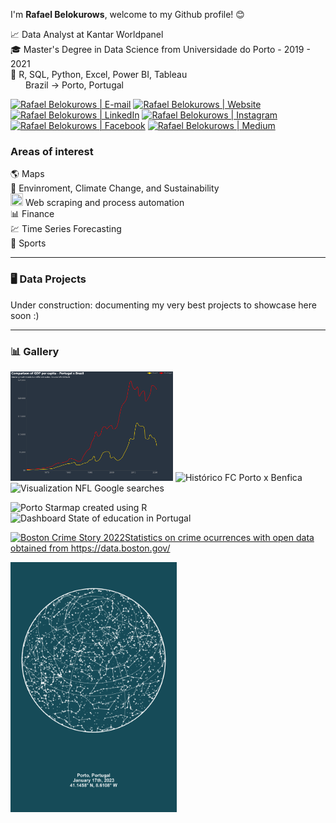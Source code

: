 I'm **Rafael Belokurows**, welcome to my Github profile! 😊

📈 Data Analyst at Kantar Worldpanel  
🎓 Master's Degree in Data Science from Universidade do Porto - 2019 - 2021  
🔧 R, SQL, Python, Excel, Power BI, Tableau  
<img src="https://cdnjs.cloudflare.com/ajax/libs/flag-icon-css/3.3.0/flags/4x3/br.svg" height="12" width="20"/>  Brazil -> Porto, Portugal  <img src="https://cdnjs.cloudflare.com/ajax/libs/flag-icon-css/3.3.0/flags/4x3/pt.svg" height="12" width="20" />   

[<img alt="Rafael Belokurows | E-mail" width="22px" src="https://upload.wikimedia.org/wikipedia/commons/4/4f/High-contrast-mail-mark-unread.svg" />][email]
[<img  alt="Rafael Belokurows | Website" width="22px" src="https://upload.wikimedia.org/wikipedia/commons/a/ae/Globe_icon-white.svg" />][website]
[<img  alt="Rafael Belokurows | LinkedIn" width="22px" src="https://raw.githubusercontent.com/gauravghongde/social-icons/master/PNG/Color/LinkedIN.png" />][linkedin]
[<img alt="Rafael Belokurows | Instagram" width="22px" src="https://raw.githubusercontent.com/gauravghongde/social-icons/master/PNG/Color/Instagram.png" />][instagram]
[<img alt="Rafael Belokurows | Facebook" width="22px" src="https://raw.githubusercontent.com/gauravghongde/social-icons/master/PNG/Color/Facebook.png" />][facebook]
[<img alt="Rafael Belokurows | Medium" width="22px" src="https://raw.githubusercontent.com/gauravghongde/social-icons/master/PNG/Color/Medium.png"/>][medium]  

### Areas of interest  
🌎 Maps  
🌲 Envinroment, Climate Change, and Sustainability  
<img src="https://img.icons8.com/plasticine/38/bot.png" height="20" width="20" /> Web scraping and process automation  
📊 Finance     
💹 Time Series Forecasting  
🏈 Sports 

---

### 🖥  Data Projects

Under construction: documenting my very best projects to showcase here soon :)

---

### :bar_chart: Gallery
<p float="left">
<img alt="GDP per capita Brazil x Portugal" src="https://raw.githubusercontent.com/rafabelokurows/gdp-studies/main/out/gdppercapPlot.png" width="260" height="175">
<img alt="Histórico FC Porto x Benfica" src="https://raw.githubusercontent.com/rafabelokurows/rafabelokurows.github.io/master/assets/images/PortoBenfica.png" width="260" height="175">
  <img alt="Visualization NFL Google searches" width="260" height="175" src="https://miro.medium.com/max/1125/1*jIIkK1AUn-x6F3Z1y7BWoQ.png"/>
</p>
<p float="left">
  <img alt="Porto Starmap created using R" src="https://user-images.githubusercontent.com/55976107/212323534-8b6ee7c0-25df-4b25-bda0-9b6c80879a10.png" width="185" height="175"><img alt="Dashboard State of education in Portugal" src="https://raw.githubusercontent.com/rafabelokurows/rafabelokurows.github.io/master/assets/images/Dashboard%20-%20State%20of%20education%20in%20Portugal.png"  width="290" height="175">
</p>

<div class='tableauPlaceholder' id='viz1664994817549' style='position: relative'><noscript><a href='#'><img alt=' Boston Crime Story 2022Statistics on crime ocurrences with open data obtained from https:&#47;&#47;data.boston.gov&#47; ' src='https:&#47;&#47;public.tableau.com&#47;static&#47;images&#47;Bo&#47;BostonCrimeStory2022&#47;Dashboard1&#47;1_rss.png' width="700" style='border: none' /></a></noscript><object class='tableauViz'  style='display:none;'><param name='host_url' value='https%3A%2F%2Fpublic.tableau.com%2F' /> <param name='embed_code_version' value='3' /> <param name='site_root' value='' /><param name='name' value='BostonCrimeStory2022&#47;Dashboard1' /><param name='tabs' value='no' /><param name='toolbar' value='yes' /><param name='static_image' value='https:&#47;&#47;public.tableau.com&#47;static&#47;images&#47;Bo&#47;BostonCrimeStory2022&#47;Dashboard1&#47;1.png' /> <param name='animate_transition' value='yes' /><param name='display_static_image' value='yes' /><param name='display_spinner' value='yes' /><param name='display_overlay' value='yes' /><param name='display_count' value='yes' /><param name='language' value='en-US'/></object></div>
<p float="left">
  <img alt="Porto Starmap created using R" src="https://github.com/rafabelokurows/staRmaps/blob/main/20230107_Porto_starmap.png" height="400">
</p>
<!--   <img alt="Visualization NFL Google searches" height="300" width="480" src="https://miro.medium.com/max/2700/0*0o0N6Ml1UzJG6zEZ"/> -->
<!--<p float="left">-->
  
  




<!-- 
---


### Languages and Tools:

[<img align="left" alt="R" width="26px" src="https://raw.githubusercontent.com/abranhe/programming-languages-logos/master/src/r/r_32x32.png"/>][website]
[<img align="left" alt="Python" width="26px" src="https://raw.githubusercontent.com/abranhe/programming-languages-logos/master/src/python/python_32x32.png"/>][website]
[<img align="left" alt="SQL" width="26px" src="https://raw.githubusercontent.com/github/explore/80688e429a7d4ef2fca1e82350fe8e3517d3494d/topics/sql/sql.png" />][website]
[<img align="left" alt="Visual Studio Code" width="26px" src="https://raw.githubusercontent.com/github/explore/80688e429a7d4ef2fca1e82350fe8e3517d3494d/topics/visual-studio-code/visual-studio-code.png" />][website]
[<img align="left" alt="Git" width="26px" src="https://raw.githubusercontent.com/github/explore/80688e429a7d4ef2fca1e82350fe8e3517d3494d/topics/git/git.png" />][website]   
  
  Also:
* Excel
* Power BI
* Tableau
* Metabase
* Flourish
* Google Data Studio

---




### 📕 Latest Blog Posts

- [How I used data for choosing my next holiday destination](https://towardsdatascience.com/how-i-used-data-for-choosing-my-next-holiday-destination-21b3519fe995)
- [Finding satellite images for your Data Science project](https://towardsdatascience.com/finding-satellite-images-for-your-data-science-project-888695361925)

➡️ [see more](https://rafabelokurows.github.io/)
-->
[website]: https://rafabelokurows.github.io/
[instagram]: https://instagram.com/rafabws
[linkedin]: https://linkedin.com/in/rafael-belokurows
[facebook]: https://www.facebook.com/rafael.belokurows
[medium]: https://rafabelokurows.medium.com/
[email]: mailto:rafabelokurows@gmail.com
